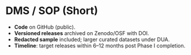 # DMS / SOP (Short)

- **Code** on GitHub (public).
- **Versioned releases** archived on Zenodo/OSF with DOI.
- **Redacted sample** included; larger curated datasets under DUA.
- **Timeline**: target releases within 6–12 months post Phase I completion.

